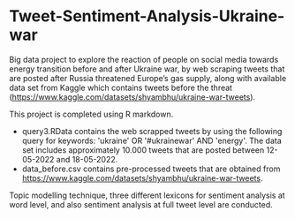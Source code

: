 # Tweet-Sentiment-Analysis-Ukraine-war
Big data project to explore the reaction of people on social media towards energy transition before and after Ukraine war, by web scraping tweets that are posted after Russia threatened Europe’s gas supply, along with available data set from Kaggle which contains tweets before the threat (https://www.kaggle.com/datasets/shyambhu/ukraine-war-tweets).

This project is completed using R markdown. 

  - query3.RData contains the web scrapped tweets by using the following query for keywords: 'ukraine' OR '#ukrainewar' AND 'energy'. The data set includes approximately 10.000 tweets that are posted between 12-05-2022 and 18-05-2022.
  - data_before.csv contains pre-processed tweets that are obtained from <https://www.kaggle.com/datasets/shyambhu/ukraine-war-tweets>. 
  
Topic modelling technique, three different lexicons for sentiment analysis at word level, and also sentiment analysis at full tweet level are conducted. 
